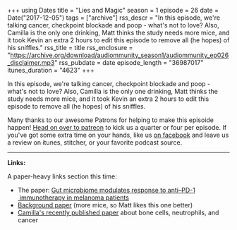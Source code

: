+++
using Dates
title = "Lies and Magic"
season = 1
episode = 26
date = Date("2017-12-05")
tags = ["archive"]
rss_descr = "In this episode, we're talking cancer, checkpoint blockade and poop - what's not to love? Also, Camilla is the only one drinking, Matt thinks the study needs more mice, and it took Kevin an extra 2 hours to edit this episode to remove all (he hopes) of his sniffles."
rss_title = title
rss_enclosure = "https://archive.org/download/audiommunity_season1/audiommunity_ep026_disclaimer.mp3"
rss_pubdate = date
episode_length = "36987017"
itunes_duration = "4623"
+++



In this episode, we're talking cancer, checkpoint blockade and poop - what's not to love? Also, Camilla is the only one drinking, Matt thinks the study needs more mice, and it took Kevin an extra 2 hours to edit this episode to remove all (he hopes) of his sniffles.

Many thanks to our awesome Patrons for helping to make this episoide happen! [Head on over to patreon](http://patreon.com/audiommunity) to kick us a quarter or four per episode. If you've got some extra time on your hands, like us [on facebook](http://facebook.com/audiommunity) and leave us a review on itunes, stitcher, or your favorite podcast source.

---

**Links:**

A paper-heavy links section this time:

- The paper: [Gut microbiome modulates response to anti–PD-1  immunotherapy in melanoma patients](https://doi.org/10.1126/science.aan4236)
- [Background paper](https://www.ncbi.nlm.nih.gov/pubmed/26541606) (more mice, so Matt likes this one better)
- [Camilla's recently published paper](http://doi.org/10.1126/science.aal5081) about bone cells, neutrophils, and cancer
